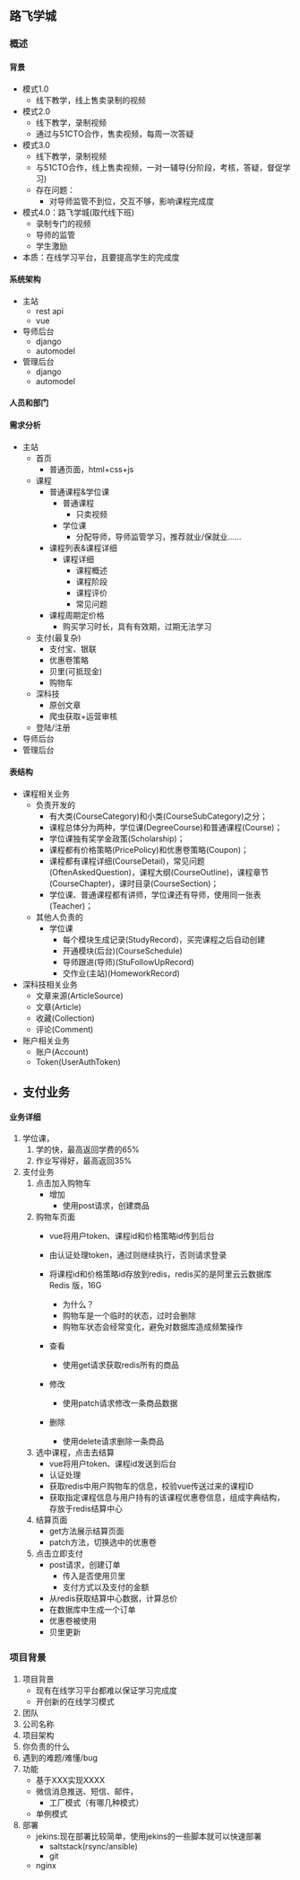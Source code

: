 ## 路飞学城

### 概述
#### 背景
- 模式1.0
	- 线下教学，线上售卖录制的视频
- 模式2.0
	- 线下教学，录制视频
	- 通过与51CTO合作，售卖视频，每周一次答疑
- 模式3.0
	- 线下教学，录制视频
	- 与51CTO合作，线上售卖视频，一对一辅导(分阶段，考核，答疑，督促学习)
	- 存在问题：
		- 对导师监管不到位，交互不够，影响课程完成度
- 模式4.0：路飞学城(取代线下班)
	- 录制专门的视频
	- 导师的监管
	- 学生激励
- 本质：在线学习平台，且要提高学生的完成度


#### 系统架构
- 主站
	- rest api
	- vue
- 导师后台
	- django
	- automodel
- 管理后台
	- django
	- automodel

#### 人员和部门
	

#### 需求分析
- 主站
	- 首页
		- 普通页面，html+css+js
	- 课程
		- 普通课程&学位课
			- 普通课程
				- 只卖视频
			- 学位课
				- 分配导师，导师监管学习，推荐就业/保就业......
		- 课程列表&课程详细
			- 课程详细
				- 课程概述
				- 课程阶段
				- 课程评价
				- 常见问题
		- 课程周期定价格
			- 购买学习时长，具有有效期，过期无法学习
	- 支付(最复杂)
		- 支付宝、银联
		- 优惠卷策略
		- 贝里(可抵现金)
		- 购物车
	- 深科技
		- 原创文章
		- 爬虫获取+运营审核
	- 登陆/注册
- 导师后台
- 管理后台

#### 表结构
- 课程相关业务
	- 负责开发的
		- 有大类(CourseCategory)和小类(CourseSubCategory)之分；
		- 课程总体分为两种，学位课(DegreeCourse)和普通课程(Course)；
		- 学位课独有奖学金政策(Scholarship)；
		- 课程都有价格策略(PricePolicy)和优惠卷策略(Coupon)；
		- 课程都有课程详细(CourseDetail)，常见问题(OftenAskedQuestion)，课程大纲(CourseOutline)，课程章节(CourseChapter)，课时目录(CourseSection)；
		- 学位课、普通课程都有讲师，学位课还有导师，使用同一张表(Teacher)；
	- 其他人负责的
		- 学位课
			- 每个模块生成记录(StudyRecord)，买完课程之后自动创建
			- 开通模块(后台)(CourseSchedule)
			- 导师跟进(导师)(StuFollowUpRecord)
			- 交作业(主站)(HomeworkRecord)
- 深科技相关业务
	- 文章来源(ArticleSource)
	- 文章(Article)
	- 收藏(Collection)
	- 评论(Comment)
- 账户相关业务
	- 账户(Account)
	- Token(UserAuthToken)
- 支付业务
	- 

#### 业务详细
1. 学位课，
	1. 学的快，最高返回学费的65%
	2. 作业写得好，最高返回35%
2. 支付业务
	1. 点击加入购物车
		- 增加
			- 使用post请求，创建商品
	2. 购物车页面
		- vue将用户token、课程id和价格策略id传到后台
		- 由认证处理token，通过则继续执行，否则请求登录
		- 将课程id和价格策略id存放到redis，redis买的是阿里云云数据库Redis 版，16G
			- 为什么？
			- 购物车是一个临时的状态，过时会删除
			- 购物车状态会经常变化，避免对数据库造成频繁操作

		- 查看
			- 使用get请求获取redis所有的商品
		- 修改
			- 使用patch请求修改一条商品数据
		- 删除
			- 使用delete请求删除一条商品
	3. 选中课程，点击去结算
		- vue将用户token、课程id发送到后台
		- 认证处理
		- 获取redis中用户购物车的信息，校验vue传送过来的课程ID
		- 获取指定课程信息与用户持有的该课程优惠卷信息，组成字典结构，存放于redis结算中心
	4. 结算页面
		- get方法展示结算页面
		- patch方法，切换选中的优惠卷
	5. 点击立即支付
		- post请求，创建订单
			- 传入是否使用贝里
			- 支付方式以及支付的金额
		- 从redis获取结算中心数据，计算总价
		- 在数据库中生成一个订单
		- 优惠卷被使用
		- 贝里更新


### 项目背景
1. 项目背景
	- 现有在线学习平台都难以保证学习完成度
	- 开创新的在线学习模式
2. 团队
3. 公司名称
4. 项目架构
5. 你负责的什么
6. 遇到的难题/难懂/bug
7. 功能
	- 基于XXX实现XXXX
	- 微信消息推送、短信、邮件，
		- 工厂模式（有哪几种模式）
	- 单例模式
8. 部署
	- jekins:现在部署比较简单，使用jekins的一些脚本就可以快速部署
		- saltstack(rsync/ansible)
		- git
	- nginx
